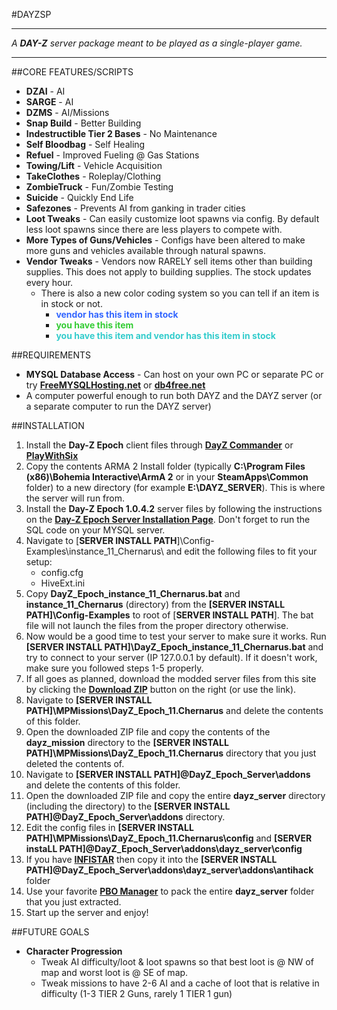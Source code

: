 #DAYZSP

----------

_A **DAY-Z** server package meant to be played as a single-player game._

----------
##CORE FEATURES/SCRIPTS
- **DZAI** - AI
- **SARGE** - AI
- **DZMS** - AI/Missions
- **Snap Build** - Better Building
- **Indestructible Tier 2 Bases** - No Maintenance
- **Self Bloodbag** - Self Healing
- **Refuel** - Improved Fueling @ Gas Stations
- **Towing/Lift** - Vehicle Acquisition
- **TakeClothes** - Roleplay/Clothing
- **ZombieTruck** - Fun/Zombie Testing
- **Suicide** - Quickly End Life
- **Safezones** - Prevents AI from ganking in trader cities
- **Loot Tweaks** - Can easily customize loot spawns via config. By default less loot spawns since there are less players to compete with.
- **More Types of Guns/Vehicles** - Configs have been altered to make more guns and vehicles available through natural spawns.
- **Vendor Tweaks** - Vendors now RARELY sell items other than building supplies. This does not apply to building supplies. The stock updates every hour. 
	+ There is also a new color coding system so you can tell if an item is in stock or not.
		* <font color="3366ff">**vendor has this item in stock**</font>
		* <font color="33cc33">**you have this item**</font>
		* <font color="33cccc">**you have this item and vendor has this item in stock**</font>

##REQUIREMENTS
- **MYSQL Database Access** - Can host on your own PC or separate PC or try **[FreeMYSQLHosting.net](http://www.freemysqlhosting.net/)** or **[db4free.net](http://www.db4free.net/)**
- A computer powerful enough to run both DAYZ and the DAYZ server (or a separate computer to run the DAYZ server)

##INSTALLATION
1. Install the **Day-Z Epoch** client files through **[DayZ Commander](http://dayzcommander.com/)** or **[PlayWithSix](http://play.withsix.com)**
2. Copy the contents ARMA 2 Install folder (typically **C:\Program Files (x86)\Bohemia Interactive\ArmA 2** or in your **SteamApps\Common** folder)  to a new directory (for example **E:\DAYZ_SERVER**). This is where the server will run from.
3. Install the **Day-Z Epoch 1.0.4.2** server files by following the instructions on the **[Day-Z Epoch Server Installation Page](http://epochmod.com/wiki/index.php/Server_Installation_Instructions)**. Don't forget to run the SQL code on your MYSQL server.
4. Navigate to [**SERVER INSTALL PATH**]\Config-Examples\instance\_11\_Chernarus\ and edit the following files to fit your setup:
	* config.cfg
	* HiveExt.ini
5. Copy **DayZ\_Epoch\_instance\_11\_Chernarus.bat** and **instance\_11\_Chernarus** (directory) from the **[SERVER INSTALL PATH]\Config-Examples** to root of [**SERVER INSTALL PATH**]. The bat file will not launch the files from the proper directory otherwise.
6. Now would be a good time to test your server to make sure it works. Run **[SERVER INSTALL PATH]\DayZ\_Epoch\_instance\_11\_Chernarus.bat** and try to connect to your server (IP 127.0.0.1 by default). If it doesn't work, make sure you followed steps 1-5 properly.
7. If all goes as planned, download the modded server files from this site by clicking the **[Download ZIP](https://github.com/mudzereli/DayzEpochChernarus/archive/DAYZSP.zip)** button on the right (or use the link).
8. Navigate to **[SERVER INSTALL PATH]\MPMissions\DayZ\_Epoch\_11.Chernarus** and delete the contents of this folder.
9. Open the downloaded ZIP file and copy the contents of  the **dayz_mission** directory to the **[SERVER INSTALL PATH]\MPMissions\DayZ\_Epoch\_11.Chernarus** directory that you just deleted the contents of.
10. Navigate to **[SERVER INSTALL PATH]\@DayZ\_Epoch\_Server\addons** and delete the contents of this folder.
11. Open the downloaded ZIP file and copy the entire **dayz_server** directory (including the directory) to the **[SERVER INSTALL PATH]\@DayZ\_Epoch\_Server\addons** directory.
12. Edit the config files in **[SERVER INSTALL PATH]\MPMissions\DayZ_Epoch_11.Chernarus\config** and **[SERVER instaLL PATH]\@DayZ\_Epoch\_Server\addons\dayz_server\config**
13. If you have **[INFISTAR](http://dayzantihack.com/)** then copy it into the **[SERVER INSTALL PATH]\@DayZ\_Epoch\_Server\addons\dayz\_server\addons\antihack** folder
14. Use your favorite **[PBO Manager](http://www.armaholic.com/page.php?id=16369)** to pack the entire **dayz_server** folder that you just extracted.
15. Start up the server and enjoy!

##FUTURE GOALS
- **Character Progression**
	* Tweak AI difficulty/loot & loot spawns so that best loot is @ NW of map and worst loot is @ SE of map.
	* Tweak missions to have 2-6 AI and a cache of loot that is relative in difficulty (1-3 TIER 2 Guns, rarely 1 TIER 1 gun)